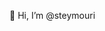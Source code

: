 👋 Hi, I’m @steymouri

<!---
steymouri/steymouri is a ✨ special ✨ repository because its `README.md` (this file) appears on your GitHub profile.
You can click the Preview link to take a look at your changes.
--->
